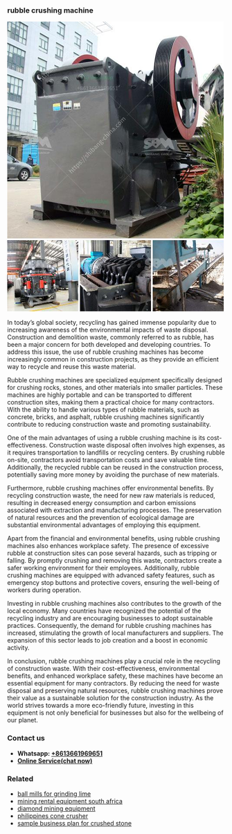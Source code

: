 <h3>rubble crushing machine</h3><img src='1706773602.jpg' alt=''><p>In today’s global society, recycling has gained immense popularity due to increasing awareness of the environmental impacts of waste disposal. Construction and demolition waste, commonly referred to as rubble, has been a major concern for both developed and developing countries. To address this issue, the use of rubble crushing machines has become increasingly common in construction projects, as they provide an efficient way to recycle and reuse this waste material.</p><p>Rubble crushing machines are specialized equipment specifically designed for crushing rocks, stones, and other materials into smaller particles. These machines are highly portable and can be transported to different construction sites, making them a practical choice for many contractors. With the ability to handle various types of rubble materials, such as concrete, bricks, and asphalt, rubble crushing machines significantly contribute to reducing construction waste and promoting sustainability.</p><p>One of the main advantages of using a rubble crushing machine is its cost-effectiveness. Construction waste disposal often involves high expenses, as it requires transportation to landfills or recycling centers. By crushing rubble on-site, contractors avoid transportation costs and save valuable time. Additionally, the recycled rubble can be reused in the construction process, potentially saving more money by avoiding the purchase of new materials.</p><p>Furthermore, rubble crushing machines offer environmental benefits. By recycling construction waste, the need for new raw materials is reduced, resulting in decreased energy consumption and carbon emissions associated with extraction and manufacturing processes. The preservation of natural resources and the prevention of ecological damage are substantial environmental advantages of employing this equipment.</p><p>Apart from the financial and environmental benefits, using rubble crushing machines also enhances workplace safety. The presence of excessive rubble at construction sites can pose several hazards, such as tripping or falling. By promptly crushing and removing this waste, contractors create a safer working environment for their employees. Additionally, rubble crushing machines are equipped with advanced safety features, such as emergency stop buttons and protective covers, ensuring the well-being of workers during operation.</p><p>Investing in rubble crushing machines also contributes to the growth of the local economy. Many countries have recognized the potential of the recycling industry and are encouraging businesses to adopt sustainable practices. Consequently, the demand for rubble crushing machines has increased, stimulating the growth of local manufacturers and suppliers. The expansion of this sector leads to job creation and a boost in economic activity.</p><p>In conclusion, rubble crushing machines play a crucial role in the recycling of construction waste. With their cost-effectiveness, environmental benefits, and enhanced workplace safety, these machines have become an essential equipment for many contractors. By reducing the need for waste disposal and preserving natural resources, rubble crushing machines prove their value as a sustainable solution for the construction industry. As the world strives towards a more eco-friendly future, investing in this equipment is not only beneficial for businesses but also for the wellbeing of our planet.</p><h3>Contact us</h3><ul><li><strong>Whatsapp:&nbsp;<a href="https://wa.me/8613661969651">+8613661969651</a></strong></li><li><a href="https://swt.shibang-china.com/?git&amp;zhl&amp;rubble crushing machine"><strong>Online Service(chat now)</strong></a></li></ul><h3>Related</h3><ul><li><a href='ball mills for grinding lime.md'>ball mills for grinding lime</a></li><li><a href='mining rental equipment south africa.md'>mining rental equipment south africa</a></li><li><a href='diamond mining equipment.md'>diamond mining equipment</a></li><li><a href='philippines cone crusher.md'>philippines cone crusher</a></li><li><a href='sample business plan for crushed stone.md'>sample business plan for crushed stone</a></li></ul>